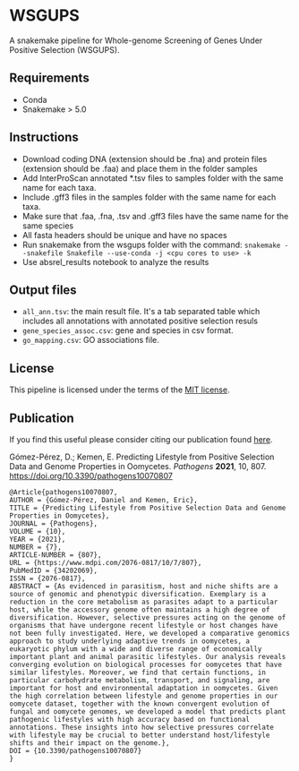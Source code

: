 # WSGUPS
A snakemake pipeline for Whole-genome Screening of Genes Under Positive Selection (WSGUPS).

## Requirements
* Conda
* Snakemake > 5.0

## Instructions
* Download coding DNA (extension should be .fna) and protein files (extension should be .faa) and place 
them in the folder samples
* Add InterProScan annotated *.tsv files to samples folder with the same name for each taxa.
* Include .gff3 files in the samples folder with the same name for each taxa.
* Make sure that .faa, .fna, .tsv and .gff3 files have the same name for the same species 
* All fasta headers should be unique and have no spaces
* Run snakemake from the wsgups folder with the command:
`snakemake --snakefile Snakefile --use-conda -j <cpu cores to use> -k`
* Use absrel_results notebook to analyze the results

## Output files
* `all_ann.tsv`: the main result file. It's a tab separated table which includes all annotations with annotated positive selection resuls
* `gene_species_assoc.csv`: gene and species in csv format.
* `go_mapping.csv`: GO associations file.

## License
This pipeline is licensed under the terms of the [MIT license](https://opensource.org/licenses/MIT).

## Publication
If you find this useful please consider citing our publication found [here](https://www.mdpi.com/2076-0817/10/7/807).

Gómez-Pérez, D.; Kemen, E. Predicting Lifestyle from Positive Selection Data and Genome Properties in Oomycetes. *Pathogens* **2021**, 10, 807. https://doi.org/10.3390/pathogens10070807 

`````
@Article{pathogens10070807,
AUTHOR = {Gómez-Pérez, Daniel and Kemen, Eric},
TITLE = {Predicting Lifestyle from Positive Selection Data and Genome Properties in Oomycetes},
JOURNAL = {Pathogens},
VOLUME = {10},
YEAR = {2021},
NUMBER = {7},
ARTICLE-NUMBER = {807},
URL = {https://www.mdpi.com/2076-0817/10/7/807},
PubMedID = {34202069},
ISSN = {2076-0817},
ABSTRACT = {As evidenced in parasitism, host and niche shifts are a source of genomic and phenotypic diversification. Exemplary is a reduction in the core metabolism as parasites adapt to a particular host, while the accessory genome often maintains a high degree of diversification. However, selective pressures acting on the genome of organisms that have undergone recent lifestyle or host changes have not been fully investigated. Here, we developed a comparative genomics approach to study underlying adaptive trends in oomycetes, a eukaryotic phylum with a wide and diverse range of economically important plant and animal parasitic lifestyles. Our analysis reveals converging evolution on biological processes for oomycetes that have similar lifestyles. Moreover, we find that certain functions, in particular carbohydrate metabolism, transport, and signaling, are important for host and environmental adaptation in oomycetes. Given the high correlation between lifestyle and genome properties in our oomycete dataset, together with the known convergent evolution of fungal and oomycete genomes, we developed a model that predicts plant pathogenic lifestyles with high accuracy based on functional annotations. These insights into how selective pressures correlate with lifestyle may be crucial to better understand host/lifestyle shifts and their impact on the genome.},
DOI = {10.3390/pathogens10070807}
}
